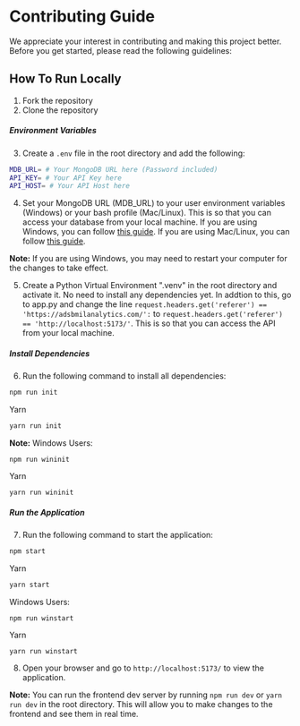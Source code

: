 # Contributing Guide

We appreciate your interest in contributing and making this project better. Before you get started, please read the following guidelines:

## How To Run Locally

1. Fork the repository
2. Clone the repository

##### Environment Variables

3. Create a `.env` file in the root directory and add the following:

```bash
MDB_URL= # Your MongoDB URL here (Password included)
API_KEY= # Your API Key here
API_HOST= # Your API Host here
```

4. Set your MongoDB URL (MDB_URL) to your user environment variables (Windows) or your bash profile (Mac/Linux). This is so that you can access your database from your local machine. If you are using Windows, you can follow [this guide][win]. If you are using Mac/Linux, you can follow [this guide][bash].

**Note:** If you are using Windows, you may need to restart your computer for the changes to take effect.

5. Create a Python Virtual Environment ".venv" in the root directory and activate it. No need to install any dependencies yet. In addtion to this, go to app.py and change the line `request.headers.get('referer') == 'https://adsbmilanalytics.com/':` to `request.headers.get('referer') == 'http://localhost:5173/'`. This is so that you can access the API from your local machine.

##### Install Dependencies

6. Run the following command to install all dependencies:

```bash
npm run init
```

Yarn

```bash
yarn run init
```

**Note:** Windows Users:

```batch
npm run wininit
```

Yarn

```batch
yarn run wininit
```

##### Run the Application

7. Run the following command to start the application:

```bash
npm start
```

Yarn

```bash
yarn start
```

Windows Users:

```batch
npm run winstart
```

Yarn

```batch
yarn run winstart
```

8. Open your browser and go to `http://localhost:5173/` to view the application.

**Note:** You can run the frontend dev server by running `npm run dev` or `yarn run dev` in the root directory. This will allow you to make changes to the frontend and see them in real time.

[bash]: https://www.twilio.com/blog/2017/01/how-to-set-environment-variables.html
[win]: https://www.architectryan.com/2018/08/31/how-to-change-environment-variables-on-windows-10/
